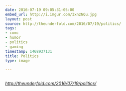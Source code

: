 ```yaml
---
date: 2016-07-19 09:05:31-05:00
embed_url: http://i.imgur.com/IxnzNQu.jpg
layout: post
source: http://theunderfold.com/2016/07/19/politics/
tags:
- comc
- humor
- politics
- gaming
timestamp: 1468937131
title: Politics
type: image

---
```

<img src="http://i.imgur.com/IxnzNQu.jpg" alt="" />

<cite>http://theunderfold.com/2016/07/19/politics/</cite>

